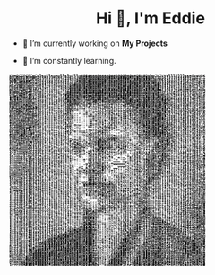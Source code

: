 <h1 align="center">Hi 👋, I'm Eddie</h1>

- 🔭 I’m currently working on **My Projects**

- 🌱 I’m constantly learning.

<img src="images/I.png" width="350" title="me">
